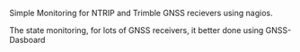 Simple Monitoring for NTRIP and Trimble GNSS recievers using nagios.

The state monitoring, for lots of GNSS receivers, it better done using GNSS-Dasboard